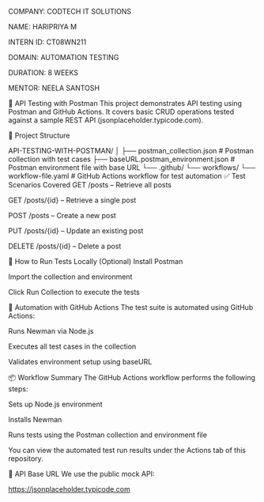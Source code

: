 COMPANY: CODTECH IT SOLUTIONS

NAME: HARIPRIYA M

INTERN ID: CT08WN211

DOMAIN: AUTOMATION TESTING

DURATION: 8 WEEKS

MENTOR: NEELA SANTOSH

📘 API Testing with Postman
This project demonstrates API testing using Postman and GitHub Actions. It covers basic CRUD operations tested against a sample REST API (jsonplaceholder.typicode.com).

📁 Project Structure

API-TESTING-WITH-POSTMAN/
│
├── postman_collection.json               # Postman collection with test cases
├── baseURL.postman_environment.json      # Postman environment file with base URL
└── .github/
    └── workflows/
        └── workflow-file.yaml            # GitHub Actions workflow for test automation
✅ Test Scenarios Covered
GET /posts – Retrieve all posts

GET /posts/{id} – Retrieve a single post

POST /posts – Create a new post

PUT /posts/{id} – Update an existing post

DELETE /posts/{id} – Delete a post

🧪 How to Run Tests Locally (Optional)
Install Postman

Import the collection and environment

Click Run Collection to execute the tests

🔄 Automation with GitHub Actions
The test suite is automated using GitHub Actions:

Runs Newman via Node.js

Executes all test cases in the collection

Validates environment setup using baseURL

📦 Workflow Summary
The GitHub Actions workflow performs the following steps:

Sets up Node.js environment

Installs Newman

Runs tests using the Postman collection and environment file

You can view the automated test run results under the Actions tab of this repository.

📌 API Base URL
We use the public mock API:

https://jsonplaceholder.typicode.com

